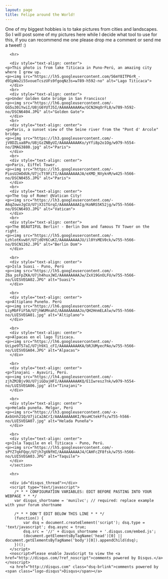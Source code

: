 ```yaml
---
layout: page
title: Felipe around the World!
---
```

<div class="wrapper">
      <section>
      <p>One of my biggest hobbies is to take pictures from cities and landscapes. So I will post some of my pictures here while I decide what tool to use for this, if you can recommend me one please drop me a comment or send me a tweet! :)
      
      <hr>
      
      <div style="text-align: center">
	<p>This photo is from lake Titicaca in Puno-Perú, an amazing city where I grew up.
	<p><img src="https://lh5.googleusercontent.com/56mY8ITP6rR_-d91pWa2i5SvoueTcszUFs9fgoqNz3s=w789-h592-no" alt="Lago Titicaca">
      </div>
      <br>
      <div style="text-align: center">
	<p>Under Golden Gate bridge in San Francisco!
	<p><img src="https://lh6.googleusercontent.com/-GG5u30iYwiI/U8jG6YUTJ5I/AAAAAAAAAKw/GCN2HqOrFL8/w789-h592-no/DSCN6404.JPG" alt="Golden Gate">
      </div>
      <br>
      <div style="text-align: center">
	<p>Paris, a sunset view of the Seine river from the "Pont d' Arcole" bridge.
	<p><img src="https://lh3.googleusercontent.com/-jV0DZLua8Po/U8jGzZNByUI/AAAAAAAAAKo/yYfi8p2o1Og/w979-h554-no/IMAG3880.jpg" alt="Paris">
      </div>
      <br>
      <div style="text-align: center">
	<p>Paris, Eiffel Tower.
	<p><img src="https://lh5.googleusercontent.com/-PiosUJmOdUk/U7jcTt9FiTI/AAAAAAAAAJA/eXMD_NVyknM/w425-h566-no/DSCN0455.JPG" alt="Paris">
      </div>
      <br>
      <div style="text-align: center">
	<p>The top of Rome! @Vatican City!
	<p><img src="https://lh3.googleusercontent.com/-A6qZowvJgCU/U7jX31TGrqI/AAAAAAAAAIg/KoNRS5K52jg/w755-h566-no/DSCN6493.JPG" alt="Vatican">
      </div>
      <br>
      <div style="text-align: center">
	<p>The BEAUTIFUL Berlin! - Berlin Dom and famous TV Tower on the right.
	<p><img src="https://lh5.googleusercontent.com/-LzhlotKvwbY/U7jdOY6CuKI/AAAAAAAAAJU/il0YsMEV0ck/w755-h566-no/DSCN1262.JPG" alt="Berlin Dom">
      </div>
      
      <br>
      <div style="text-align: center">
	<p>Isla Suasi - Puno, Perú
	<p><img src="https://lh5.googleusercontent.com/-Z6a_psFpZKA/U7jh4huxJWI/AAAAAAAAAJw/ZxX19GnOLFU/w755-h566-no/LUISVEGA02.JPG" alt="Suasi">
      </div>
      
      <br>
      <div style="text-align: center">
	<p>Altiplano Puneño. Perú
	<p><img src="https://lh6.googleusercontent.com/-LiyMbFFiF5A/U7jhWUMnahI/AAAAAAAAAJo/QH2HnmELAlw/w755-h566-no/LUISVEGA01.jpg" alt="Altiplano">
      </div>
      
      <br>
      <div style="text-align: center">
	<p>Alpacas en el lago Titicaca.
	<p><img src="https://lh6.googleusercontent.com/-UcLpe9T57aI/U7jh9X1_cFI/AAAAAAAAAKA/bRJUMyecPAo/w755-h566-no/LUISVEGA04.JPG" alt="Alpacas">
      </div>
      
      <br>
      <div style="text-align: center">
	<p>Tinajani - Ayaviri, Perú.
	<p><img src="https://lh4.googleusercontent.com/-zjhZMJBjv9U/U7jiGDajHFI/AAAAAAAAAKQ/E1Iwresz7nk/w979-h554-no/LUISVEGA06.jpg" alt="Tinajani">
      </div>
      
      <br>
      <div style="text-align: center">
	<p>Helada puneña. Melgar, Perú
	<p><img src="https://lh3.googleusercontent.com/-x-AxbUnh21Q/U7jiCa2ACrI/AAAAAAAAAKI/NsuHCtekFfs/w755-h566-no/LUISVEGA07.jpg" alt="Helada Puneña">
      </div>
      
      <br>
      <div style="text-align: center">
	<p>Isla Taquile en el Titicaca - Puno, Perú.
	<p><img src="https://lh5.googleusercontent.com/-sPYZ7qkFQqc/U7jh7gXNfHI/AAAAAAAAAJ4/CAHFcZF8fsk/w755-h566-no/LUISVEGA03.JPG" alt="Taquile">
      </div>
      </section>
      
      <hr>
      
      <div id="disqus_thread"></div>
      <script type="text/javascript">
        /* * * CONFIGURATION VARIABLES: EDIT BEFORE PASTING INTO YOUR WEBPAGE * * */
        var disqus_shortname = 'munilvc'; // required: replace example with your forum shortname

        /* * * DON'T EDIT BELOW THIS LINE * * */
        (function() {
            var dsq = document.createElement('script'); dsq.type = 'text/javascript'; dsq.async = true;
            dsq.src = '//' + disqus_shortname + '.disqus.com/embed.js';
            (document.getElementsByTagName('head')[0] || document.getElementsByTagName('body')[0]).appendChild(dsq);
        })();
      </script>
      <noscript>Please enable JavaScript to view the <a href="http://disqus.com/?ref_noscript">comments powered by Disqus.</a></noscript>
      <a href="http://disqus.com" class="dsq-brlink">comments powered by <span class="logo-disqus">Disqus</span></a> 
</div>
